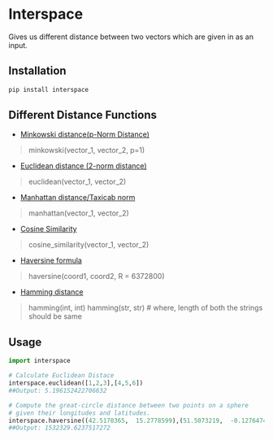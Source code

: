 
# Interspace
Gives us different distance between two vectors which are given in as an input.

## Installation

```bash
pip install interspace
```

## Different Distance Functions
- [Minkowski distance(p-Norm Distance)](https://en.wikipedia.org/wiki/Minkowski_distance)
>minkowski(vector_1, vector_2, p=1)
- [Euclidean distance (2-norm distance)](https://en.wikipedia.org/wiki/Euclidean_distance)
>euclidean(vector_1, vector_2)
-  [Manhattan distance/Taxicab norm](https://en.wikipedia.org/wiki/Taxicab_geometry)
>manhattan(vector_1, vector_2)
- [Cosine Similarity](https://en.wikipedia.org/wiki/Cosine_similarity)
>cosine_similarity(vector_1, vector_2)
- [Haversine formula](https://en.wikipedia.org/wiki/Haversine_formula)
>haversine(coord1, coord2, R = 6372800)
- [Hamming distance](https://en.wikipedia.org/wiki/Hamming_distance)
>hamming(int, int)
>hamming(str, str) # where, length of both the strings should be same

## Usage

```python
import interspace

# Calculate Euclidean Distace
interspace.euclidean([1,2,3],[4,5,6])
##Output: 5.196152422706632

# Compute the great-circle distance between two points on a sphere 
# given their longitudes and latitudes.
interspace.haversine((42.5170365,  15.2778599),(51.5073219,  -0.1276474))
##Output: 1532329.6237517272
```